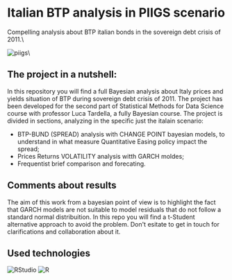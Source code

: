 # Italian BTP analysis in PIIGS scenario 

Compelling analysis about BTP italian bonds in the sovereign debt crisis of 2011.\

![piigs](https://github.com/giuseppedipoce/Italian-BTP-analysis-in-PIIGS-scenario/assets/114066138/85dc00a7-df95-48ee-9eb0-6542c8ab8c13)\


## The project in a nutshell:

In this repository you will find a full Bayesian analysis about Italy prices and yields situation of BTP during sovereign debt crisis of 2011.
The project has been developed for the second part of Statistical Methods for Data Science course with professor Luca Tardella, a fully Bayesian course.
The project is divided in sections, analyzing in the specific just the italain scenario:
- BTP-BUND (SPREAD) analysis with CHANGE POINT bayesian models, to understand in what measure Quantitative Easing policy impact the spread;
- Prices Returns VOLATILITY analysis witth GARCH moldes;
- Frequentist brief comparison and forecating.

## Comments about results
The aim of this work from a bayesian point of view is to highlight the fact that GARCH models are not suitable to model residuals that do not follow a standard normal distribuition.
In this repo you will find a t-Student alternative approach to avoid the problem.
Don't esitate to get in touch for clarifications and collaboration about it.

## Used technologies
![RStudio](https://img.shields.io/badge/RStudio-4285F4?style=for-the-badge&logo=rstudio&logoColor=white)
![R](https://img.shields.io/badge/r-%23276DC3.svg?style=for-the-badge&logo=r&logoColor=white)
